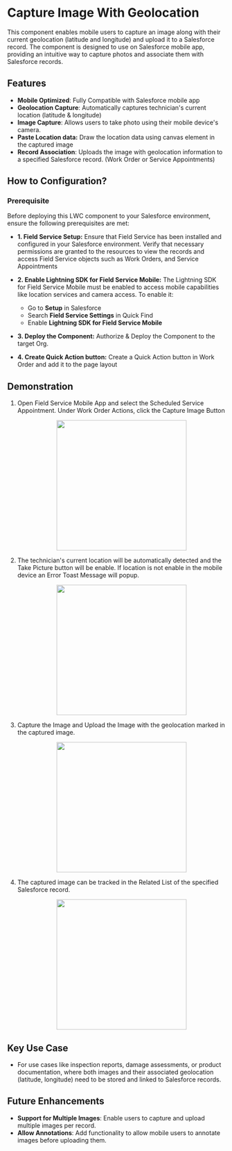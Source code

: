 # Capture Image With Geolocation

This component enables mobile users to capture an image along with their current geolocation (latitude and longitude) and upload it to a Salesforce record. The component is designed to use on Salesforce mobile app, providing an intuitive way to capture photos and associate them with Salesforce records.

## Features
- **Mobile Optimized**: Fully Compatible with Salesforce mobile app
- **Geolocation Capture**: Automatically captures technician's current location (latitude & longitude)
- **Image Capture**: Allows users to take photo using their mobile device's camera.
- **Paste Location data:** Draw the location data using canvas element in the captured image
- **Record Association**: Uploads the image with geolocation information to a specified Salesforce record. (Work Order or Service Appointments)

## How to Configuration?
### Prerequisite
Before deploying this LWC component to your Salesforce environment, ensure the following prerequisites are met:

- **1. Field Service Setup:**  Ensure that Field Service has been installed and configured in your Salesforce environment. Verify that necessary permissions are granted to the resources to view the records and access Field Service objects such as Work Orders, and Service Appointments
  
- **2. Enable Lightning SDK for Field Service Mobile:** The Lightning SDK for Field Service Mobile must be enabled to access mobile capabilities like location services and camera access. 
To enable it:
   - Go to **Setup** in Salesforce
   - Search **Field Service Settings** in Quick Find
   - Enable **Lightning SDK for Field Service Mobile**

- **3. Deploy the Component:** Authorize & Deploy the Component to the target Org.

- **4. Create Quick Action button:** Create a Quick Action button in Work Order and add it to the page layout


## Demonstration
  1. Open Field Service Mobile App and select the Scheduled Service Appointment. Under Work Order Actions, click the Capture Image Button
    <p align="center">
      <img src="https://github.com/user-attachments/assets/86970c0d-6aea-46a1-ac38-f0ca5c63ac33" width="300"/>
    </p>

  2. The technician's current location will be automatically detected and the Take Picture button will be enable. If location is not enable in the mobile device an Error Toast Message will popup.
     <p align="center">
      <img src="https://github.com/user-attachments/assets/d1b71cb2-1383-46b9-a875-f68afc3ac4ef" width="300"/>
     </p>
     

  3. Capture the Image and Upload the Image with the geolocation marked in the captured image.
     <p align="center">
      <img src="https://github.com/user-attachments/assets/87ebac3c-823a-4128-a2fd-1e31fd8c940a" width="300"/>
     </p>

  4. The captured image can be tracked in the Related List of the specified Salesforce record.
     <p align="center">
      <img src="https://github.com/user-attachments/assets/f5fcd48d-dbc8-4536-bd16-04750e0a1d71" width="300"/>
     </p>

## Key Use Case
- For use cases like inspection reports, damage assessments, or product documentation, where both images and their associated geolocation (latitude, longitude) need to be stored and linked to Salesforce records.

## Future Enhancements
- **Support for Multiple Images**: Enable users to capture and upload multiple images per record.
- **Allow Annotations**: Add functionality to allow mobile users to annotate images before uploading them.


  
